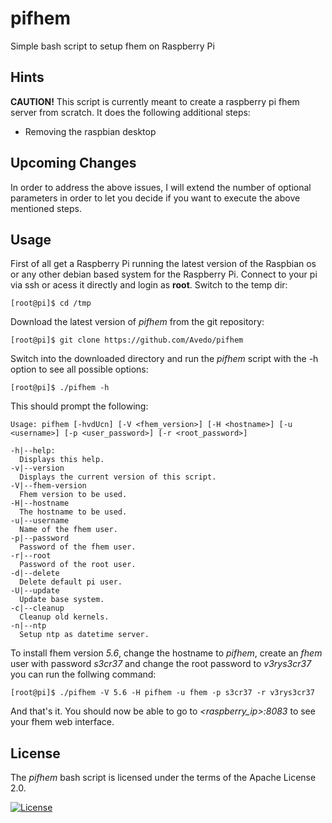 # pifhem

Simple bash script to setup fhem on Raspberry Pi

## Hints

**CAUTION!** This script is currently meant to create a raspberry pi fhem server from scratch. It does the following additional steps:

 - Removing the raspbian desktop

## Upcoming Changes

In order to address the above issues, I will extend the number of optional parameters in order to let you decide if you want to execute the above mentioned steps.

## Usage

First of all get a Raspberry Pi running the latest version of the Raspbian os or any other debian based system for the Raspberry Pi. Connect to your pi via ssh or acess it directly and login as **root**. Switch to the temp dir:

    [root@pi]$ cd /tmp

Download the latest version of *pifhem* from the git repository:

    [root@pi]$ git clone https://github.com/Avedo/pifhem

Switch into the downloaded directory and run the *pifhem* script with the -h option to see all possible options:

    [root@pi]$ ./pifhem -h

This should prompt the following:

    Usage: pifhem [-hvdUcn] [-V <fhem_version>] [-H <hostname>] [-u <username>] [-p <user_password>] [-r <root_password>]

    -h|--help:
      Displays this help.
    -v|--version
      Displays the current version of this script.
    -V|--fhem-version
      Fhem version to be used.
    -H|--hostname
      The hostname to be used.
    -u|--username
      Name of the fhem user.
    -p|--password
      Password of the fhem user.
    -r|--root
      Password of the root user.
    -d|--delete
      Delete default pi user.
    -U|--update
      Update base system.
    -c|--cleanup
      Cleanup old kernels.
    -n|--ntp
      Setup ntp as datetime server.

To install fhem version *5.6*, change the hostname to *pifhem*, create an *fhem* user with password *s3cr37* and change the root password to *v3rys3cr37* you can run the follwing command:

    [root@pi]$ ./pifhem -V 5.6 -H pifhem -u fhem -p s3cr37 -r v3rys3cr37

And that's it. You should now be able to go to *<raspberry_ip>:8083* to see your fhem web interface.

## License

The *pifhem* bash script is licensed under the terms of the Apache License 2.0.

[![License](http://img.shields.io/badge/license-Apache--2.0-blue.svg?style=flat)](LICENSE)
